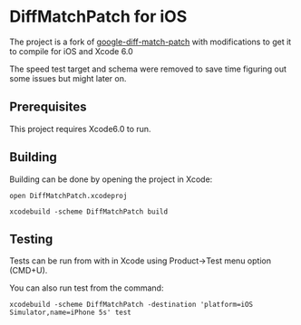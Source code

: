 # DiffMatchPatch for iOS
The project is a fork of [google-diff-match-patch](https://github.com/JanX2/google-diff-match-patch) 
with modifications to get it to compile for iOS and Xcode 6.0

The speed test target and schema were removed to save time figuring out some issues but might 
later on.

## Prerequisites 
This project requires Xcode6.0 to run.

## Building

Building can be done by opening the project in Xcode:

    open DiffMatchPatch.xcodeproj

    xcodebuild -scheme DiffMatchPatch build

## Testing
Tests can be run from with in Xcode using Product->Test menu option (CMD+U).  

You can also run test from the command:

    xcodebuild -scheme DiffMatchPatch -destination 'platform=iOS Simulator,name=iPhone 5s' test






    

